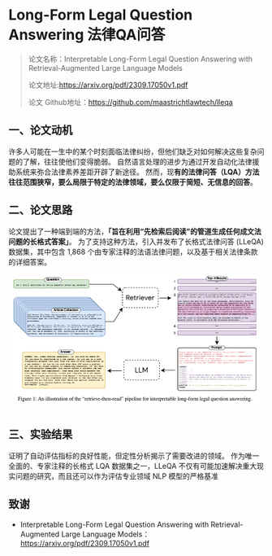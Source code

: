# Long-Form Legal Question Answering 法律QA问答

> 论文名称：Interpretable Long-Form Legal Question Answering with Retrieval-Augmented Large Language Models
> 
> 论文地址:https://arxiv.org/pdf/2309.17050v1.pdf
> 
> 论文 Github地址：https://github.com/maastrichtlawtech/lleqa

## 一、论文动机

许多人可能在一生中的某个时刻面临法律纠纷，但他们缺乏对如何解决这些复杂问题的了解，往往使他们变得脆弱。 自然语言处理的进步为通过开发自动化法律援助系统来弥合法律素养差距开辟了新途径。 然而，现**有的法律问答（LQA）方法往往范围狭窄，要么局限于特定的法律领域，要么仅限于简短、无信息的回答**。

## 二、论文思路

论文提出了一种端到端的方法，**「旨在利用“先检索后阅读”的管道生成任何成文法问题的长格式答案」**。 为了支持这种方法，引入并发布了长格式法律问答 (LLeQA) 数据集，其中包含 1,868 个由专家注释的法语法律问题，以及基于相关法律条款的详细答案。

![](img/微信截图_20231020213715.png)

## 三、实验结果

证明了自动评估指标的良好性能，但定性分析揭示了需要改进的领域。 作为唯一全面的、专家注释的长格式 LQA 数据集之一，LLeQA 不仅有可能加速解决重大现实问题的研究，而且还可以作为评估专业领域 NLP 模型的严格基准

## 致谢

- Interpretable Long-Form Legal Question Answering with Retrieval-Augmented Large Language Models：https://arxiv.org/pdf/2309.17050v1.pdf